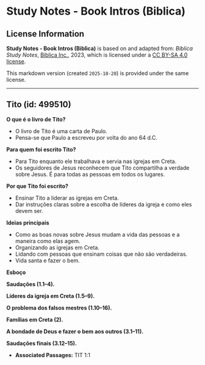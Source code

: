 # Study Notes - Book Intros (Biblica)

## License Information

**Study Notes - Book Intros (Biblica)** is based on and adapted from: _Biblica Study Notes_, [Biblica Inc.](https://www.biblica.com/), 2023, which is licensed under a [CC BY-SA 4.0 license](https://creativecommons.org/licenses/by-sa/4.0/legalcode.en).

This markdown version (created `2025-10-20`) is provided under the same license.



--------------------------------

## Tito (id: 499510)

**O que é o livro de Tito?**

* O livro de Tito é uma carta de Paulo.
* Pensa\-se que Paulo a escreveu por volta do ano 64 d.C.

**Para quem foi escrito Tito?**

* Para Tito enquanto ele trabalhava e servia nas igrejas em Creta.
* Os seguidores de Jesus reconhecem que Tito compartilha a verdade sobre Jesus. É para todas as pessoas em todos os lugares.

**Por que Tito foi escrito?**

* Ensinar Tito a liderar as igrejas em Creta.
* Dar instruções claras sobre a escolha de líderes da igreja e como eles devem ser.

**Ideias principais**

* Como as boas novas sobre Jesus mudam a vida das pessoas e a maneira como elas agem.
* Organizando as igrejas em Creta.
* Lidando com pessoas que ensinam coisas que não são verdadeiras.
* Vida santa e fazer o bem.

**Esboço**

**Saudações (1\.1–4\).**

**Líderes da igreja em Creta (1\.5–9\).**

**O problema dos falsos mestres (1\.10–16\).**

**Famílias em Creta (2\).**

**A bondade de Deus e fazer o bem aos outros (3\.1–11\).**

**Saudações finais (3\.12–15\).**

* **Associated Passages:** TIT 1:1

